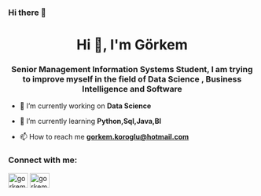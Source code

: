 ### Hi there 👋
<h1 align="center">Hi 👋, I'm Görkem</h1>
<h3 align="center">Senior Management Information Systems Student, I am trying to improve myself in the field of Data Science , Business Intelligence and Software</h3>

- 🔭 I’m currently working on **Data Science**

- 🌱 I’m currently learning **Python,Sql,Java,BI**

- 📫 How to reach me **gorkem.koroglu@hotmail.com**

<p align="left">
<h3 align="left">Connect with me:</h3>
<a href="https://linkedin.com/in/gorkemmkoroglu" target="blank"><img align="center" src="https://cdn.jsdelivr.net/npm/simple-icons@3.0.1/icons/linkedin.svg" alt="gorkemmkoroglu" height="30" width="40" /></a>
<a href="https://kaggle.com/gorkemkoroglu" target="blank"><img align="center" src="https://cdn.jsdelivr.net/npm/simple-icons@3.0.1/icons/kaggle.svg" alt="gorkemkoroglu" height="30" width="40" /></a>
</p>



